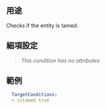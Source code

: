 ## 用途
Checks if the entity is tamed.


## 細項設定
>*This condition has no attributes*


## 範例
```yaml
  TargetConditions:
  - istamed true
```